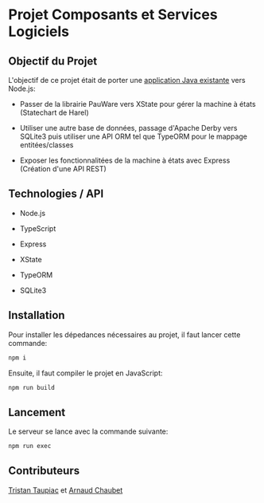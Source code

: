 # Projet Composants et Services Logiciels

## Objectif du Projet

L'objectif de ce projet était de porter une [application Java existante](http://109.26.178.21/fbarbier/Programming/PauWare2/BCMS.html) vers Node.js:

* Passer de la librairie PauWare vers XState pour gérer la machine à états (Statechart de Harel)

* Utiliser une autre base de données, passage d'Apache Derby vers SQLite3 puis utiliser une API ORM tel que TypeORM pour le mappage entitées/classes

* Exposer les fonctionnalitées de la machine à états avec Express (Création d'une API REST)

## Technologies / API

* Node.js

* TypeScript

* Express

* XState

* TypeORM

* SQLite3

## Installation

Pour installer les dépedances nécessaires au projet, il faut lancer cette commande:

```sh
npm i
```

Ensuite, il faut compiler le projet en JavaScript:

```sh
npm run build
```

## Lancement

Le serveur se lance avec la commande suivante:

```sh
npm run exec
```

## Contributeurs

[Tristan Taupiac](https://github.com/TristanTcDev) et [Arnaud Chaubet](https://github.com/achaubet)

